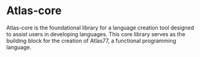 # Atlas-core

Atlas-core is the foundational library for a language creation tool designed to assist users in developing languages. This core library serves as the building block for the creation of Atlas77, a functional programming language.